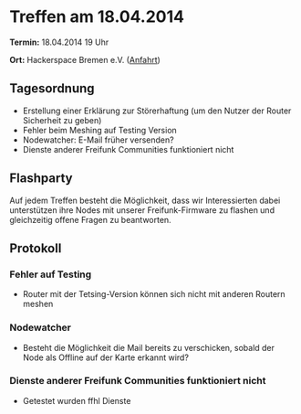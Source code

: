 # Treffen am 18.04.2014

**Termin:** 18.04.2014 19 Uhr 

**Ort:** Hackerspace Bremen e.V. ([Anfahrt](https://www.hackerspace-bremen.de/anfahrt/))

## Tagesordnung

* Erstellung einer Erklärung zur Störerhaftung (um den Nutzer der Router Sicherheit zu geben)
* Fehler beim Meshing auf Testing Version
* Nodewatcher: E-Mail früher versenden? 
* Dienste anderer Freifunk Communities funktioniert nicht


## Flashparty 
Auf jedem Treffen besteht die Möglichkeit, dass wir Interessierten dabei unterstützen ihre Nodes mit unserer Freifunk-Firmware zu flashen und gleichzeitig offene Fragen zu beantworten.

## Protokoll

### Fehler auf Testing

* Router mit der Tetsing-Version können sich nicht mit anderen Routern meshen

### Nodewatcher

* Besteht die Möglichkeit die Mail bereits zu verschicken, sobald der Node als Offline auf der Karte erkannt wird?

### Dienste anderer Freifunk Communities funktioniert nicht

* Getestet wurden ffhl Dienste